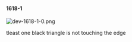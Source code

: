 #### 1618-1
![dev-1618-1-0.png](https://github.com/lil-lab/nlvr/raw/master/nlvr/dev/images/2/dev-1618-1-0.png "dev-1618-1-0.png")

tleast one black triangle is not touching the edge